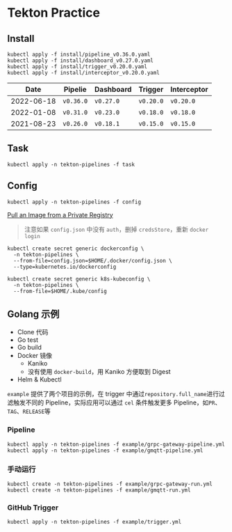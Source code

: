 # Tekton Practice

## Install

```shell
kubectl apply -f install/pipeline_v0.36.0.yaml
kubectl apply -f install/dashboard_v0.27.0.yaml
kubectl apply -f install/trigger_v0.20.0.yaml
kubectl apply -f install/interceptor_v0.20.0.yaml
```

| Date       | Pipelie   | Dashboard | Trigger   | Interceptor |
|------------|-----------|-----------|-----------|-------------|
| 2022-06-18 | `v0.36.0` | `v0.27.0` | `v0.20.0` | `v0.20.0`   |
| 2022-01-08 | `v0.31.0` | `v0.23.0` | `v0.18.0` | `v0.18.0`   |
| 2021-08-23 | `v0.26.0` | `v0.18.1` | `v0.15.0` | `v0.15.0`   |

## Task

```shell
kubectl apply -n tekton-pipelines -f task
```

## Config

```shell script
kubectl apply -n tekton-pipelines -f config
```

[Pull an Image from a Private Registry](https://kubernetes.io/docs/tasks/configure-pod-container/pull-image-private-registry)

> 注意如果 `config.json` 中没有 `auth`，删掉 `credsStore`，重新 `docker login`  

```shell script
kubectl create secret generic dockerconfig \
  -n tekton-pipelines \
  --from-file=config.json=$HOME/.docker/config.json \
  --type=kubernetes.io/dockerconfig
```

```shell script
kubectl create secret generic k8s-kubeconfig \
  -n tekton-pipelines \
  --from-file=$HOME/.kube/config
```

## Golang 示例

- Clone 代码
- Go test
- Go build
- Docker 镜像
    - Kaniko
    - 没有使用 `docker-build`，用 Kaniko 方便取到 Digest 
- Helm & Kubectl

`example` 提供了两个项目的示例，在 trigger 中通过`repository.full_name`进行过滤触发不同的 Pipeline，实际应用可以通过 `cel` 条件触发更多 Pipeline，如`PR`、`TAG`、`RELEASE`等 

### Pipeline

```shell
kubectl apply -n tekton-pipelines -f example/grpc-gateway-pipeline.yml
kubectl apply -n tekton-pipelines -f example/gmqtt-pipeline.yml
```

### 手动运行

```shell
kubectl create -n tekton-pipelines -f example/grpc-gateway-run.yml
kubectl create -n tekton-pipelines -f example/gmqtt-run.yml
```

### GitHub Trigger

```shell
kubectl apply -n tekton-pipelines -f example/trigger.yml
```
